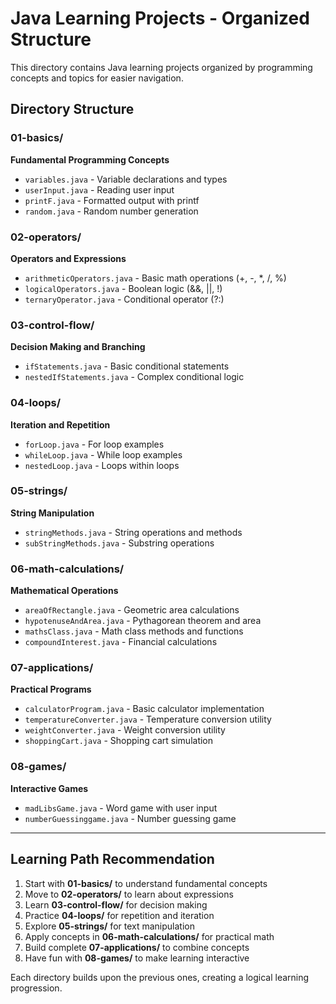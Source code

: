 # Java Learning Projects - Organized Structure

This directory contains Java learning projects organized by programming concepts and topics for easier navigation.

## Directory Structure

### 01-basics/

**Fundamental Programming Concepts**

- `variables.java` - Variable declarations and types
- `userInput.java` - Reading user input
- `printF.java` - Formatted output with printf
- `random.java` - Random number generation

### 02-operators/

**Operators and Expressions**

- `arithmeticOperators.java` - Basic math operations (+, -, \*, /, %)
- `logicalOperators.java` - Boolean logic (&&, ||, !)
- `ternaryOperator.java` - Conditional operator (?:)

### 03-control-flow/

**Decision Making and Branching**

- `ifStatements.java` - Basic conditional statements
- `nestedIfStatements.java` - Complex conditional logic

### 04-loops/

**Iteration and Repetition**

- `forLoop.java` - For loop examples
- `whileLoop.java` - While loop examples
- `nestedLoop.java` - Loops within loops

### 05-strings/

**String Manipulation**

- `stringMethods.java` - String operations and methods
- `subStringMethods.java` - Substring operations

### 06-math-calculations/

**Mathematical Operations**

- `areaOfRectangle.java` - Geometric area calculations
- `hypotenuseAndArea.java` - Pythagorean theorem and area
- `mathsClass.java` - Math class methods and functions
- `compoundInterest.java` - Financial calculations

### 07-applications/

**Practical Programs**

- `calculatorProgram.java` - Basic calculator implementation
- `temperatureConverter.java` - Temperature conversion utility
- `weightConverter.java` - Weight conversion utility
- `shoppingCart.java` - Shopping cart simulation

### 08-games/

**Interactive Games**

- `madLibsGame.java` - Word game with user input
- `numberGuessinggame.java` - Number guessing game

---

## Learning Path Recommendation

1. Start with **01-basics/** to understand fundamental concepts
2. Move to **02-operators/** to learn about expressions
3. Learn **03-control-flow/** for decision making
4. Practice **04-loops/** for repetition and iteration
5. Explore **05-strings/** for text manipulation
6. Apply concepts in **06-math-calculations/** for practical math
7. Build complete **07-applications/** to combine concepts
8. Have fun with **08-games/** to make learning interactive

Each directory builds upon the previous ones, creating a logical learning progression.
